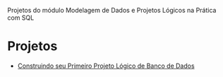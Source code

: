 Projetos do módulo Modelagem de Dados e Projetos Lógicos na Prática com SQL

# Projetos
- [Construindo seu Primeiro Projeto Lógico de Banco de Dados](<./construindo-seu-primeiro-projeto-logico-de-banco-de-dados/>)

